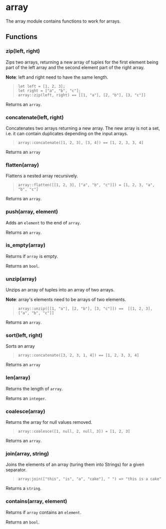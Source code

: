 
# array

 The array module contains functions to work for arrays.
## Functions

### zip(left, right)

Zips two arrays, returning a new array of tuples for the first element
being part of the left array and the second element part of the right
array.

**Note**: left and right need to have the same length.

> ```tremor
> let left = [1, 2, 3];
> let right = ["a", "b", "c"];
> array::zip(left, right) == [[1, "a"], [2, "b"], [3, "c"]]
> ```

Returns an `array`.

### concatenate(left, right)

Concatenates two arrays returning a new array. The new array is not a set,
i.e. it can contain duplicates depending on the input arrays.

> ```tremor
> array::concatenate([1, 2, 3], [3, 4]) == [1, 2, 3, 3, 4]
> ```

Returns an `array`

### flatten(array)

Flattens a nested array recursively.

> ```tremor
> array::flatten([[1, 2, 3], ["a", "b", "c"]]) = [1, 2, 3, "a", "b", "c"]
> ```

Returns an `array`.

### push(array, element)

Adds an `element` to the end of `array`.

Returns an `array`.

### is_empty(array)

Returns if `array` is empty.

Returns an `bool`.

### unzip(array)

Unzips an array of tuples into an array of two arrays.

**Note**: array's elements need to be arrays of two elements.

> ```tremor
> array::unzip([[1, "a"], [2, "b"], [3, "c"]]) ==  [[1, 2, 3], ["a", "b", "c"]]
> ```

Returns an `array`.

### sort(left, right)

Sorts an array

> ```tremor
> array::concatenate([3, 2, 3, 1, 4]) == [1, 2, 3, 3, 4]
> ```

Returns an `array`

### len(array)

Returns the length of `array`.

Returns an `integer`.

### coalesce(array)

Returns the array for null values removed.

> ```tremor
> array::coalesce([1, null, 2, null, 3]) = [1, 2, 3]
> ```

Returns an `array`.

### join(array, string)

Joins the elements of an array (turing them into Strings) for a given
separator.

> ```tremor
> array:join(["this", "is", "a", "cake"], " ") => "this is a cake"
> ```

Returns a `string`.

### contains(array, element)

Returns if `array` contains an `element`.

Returns an `bool`.

